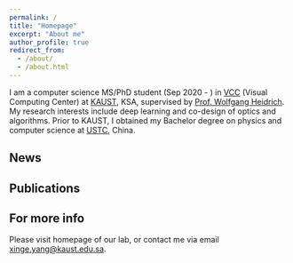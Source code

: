 ```yaml
---
permalink: /
title: "Homepage"
excerpt: "About me"
author_profile: true
redirect_from: 
  - /about/
  - /about.html
---
```


I am a computer science MS/PhD student (Sep 2020 - ) in [VCC](https://cemse.kaust.edu.sa/vcc) (Visual Computing Center) at [KAUST](https://www.kaust.edu.sa/en), KSA, supervised by [Prof. Wolfgang Heidrich](https://vccimaging.org/People/heidriw/). My research interests include deep learning and co-design of optics and algorithms. Prior to KAUST, I obtained my Bachelor degree on physics and computer science at [USTC](https://en.ustc.edu.cn/), China.

News
------

Publications
------

For more info
------
Please visit homepage of our lab, or contact me via email <xinge.yang@kaust.edu.sa>.
